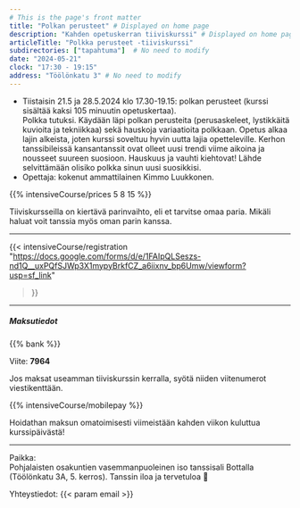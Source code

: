 ```yaml
---
# This is the page's front matter
title: "Polkan perusteet" # Displayed on home page
description: "Kahden opetuskerran tiiviskurssi" # Displayed on home page
articleTitle: "Polkka perusteet -tiiviskurssi"
subdirectories: ["tapahtuma"]  # No need to modify
date: "2024-05-21"
clock: "17:30 - 19:15"
address: "Töölönkatu 3" # No need to modify
---
```


- Tiistaisin 21.5 ja 28.5.2024 klo 17.30-19.15: polkan perusteet (kurssi sisältää kaksi 105 minuutin opetuskertaa).  
Polkka tutuksi. Käydään läpi polkan perusteita (perusaskeleet, lystikkäitä kuvioita ja tekniikkaa) sekä hauskoja variaatioita polkkaan. Opetus alkaa lajin alkeista, joten kurssi soveltuu hyvin uutta lajia opetteleville. Kerhon tanssibileissä kansantanssit ovat olleet uusi trendi viime aikoina ja nousseet suureen suosioon. Hauskuus ja vauhti kiehtovat! Lähde selvittämään olisiko polkka sinun uusi suosikkisi.
- Opettaja: kokenut ammattilainen Kimmo Luukkonen.
<!-- Enter the pricesm separated by a space, in this order:
osakuntalainen opiskelija muut -->
{{% intensiveCourse/prices
  5 8 15
%}}

Tiiviskursseilla on kiertävä parinvaihto, eli et tarvitse omaa paria.
Mikäli haluat voit tanssia myös oman parin kanssa.

---
{{< intensiveCourse/registration
  "https://docs.google.com/forms/d/e/1FAIpQLSeszs-nd1Q__uxPQfSJWp3X1mypyBrkfCZ_a6iixnv_bp6Umw/viewform?usp=sf_link"
>}}

---
##### Maksutiedot

{{% bank %}}
<!-- UPDATE reference number(s) -->
Viite: **7964**  

Jos maksat useamman tiiviskurssin kerralla, syötä niiden viitenumerot viestikenttään.

{{% intensiveCourse/mobilepay %}}

Hoidathan maksun omatoimisesti viimeistään kahden viikon kuluttua kurssipäivästä!

---
Paikka:  
Pohjalaisten osakuntien vasemmanpuoleinen iso tanssisali Bottalla (Töölönkatu 3A, 5. kerros). Tanssin iloa ja tervetuloa 🙂

Yhteystiedot: {{< param email >}}
